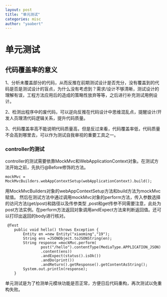 ```yaml
---
layout: post
title: "单元测试"
categories: misc
author: "yaabert" 
---
```


# 单元测试

## 代码覆盖率的意义    
1、分析未覆盖部分的代码，从而反推在前期测试设计是否充分，没有覆盖到的代码是否是测试设计的盲点，为什么没有考虑到？需求/设计不够清晰，测试设计的理解有误，工程方法应用后的造成的策略性放弃等等，之后进行补充测试用例设计。  

2、检测出程序中的废代码，可以逆向反推在代码设计中思维混乱点，提醒设计/开发人员理清代码逻辑关系，提升代码质量。

3、代码覆盖率高不能说明代码质量高，但是反过来看，代码覆盖率低，代码质量不会高到哪里去，可以作为测试自我审视的重要工具之一。

### controller的测试
controller的测试需要依靠MockMvc和WebApplicationContext对象。在测试方法开始之前，先执行@Before修饰的方法。
```
mockMvc = MockMvcBuilders.webAppContextSetup(webApplicationContext).build();
```
用MockMvcBuilders对象的webAppContextSetup方法和build方法为mockMvc赋值。
然后在测试方法中通过调用mockMvc对象的perform方法，传入参数选择的访问方法(get/post)和路径以及传参类型
,post和get传参不同需要注意，此处为post方法实例。在perform方法返回对象调用andExpect方法来判断返回值。还可以打印出返回的body进行核对。

```
 @Test
    public void hello() throws Exception {
        Entity en =new Entity("xiaoming","19");
        String ens =JSONObject.toJSONString(en);
        String response =mockMvc.perform(
                post("/hello").contentType(MediaType.APPLICATION_JSON)
                .content(ens))
                .andExpect(status().isOk())
                .andDo(print())
                .andReturn().getResponse().getContentAsString();
        System.out.println(response);
    }
```

单元测试是为了检测单元模块功能是否正常，方便日后代码重构，再次测试以免重构失败。
